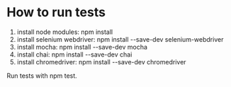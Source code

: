 # How to run tests
1. install node modules: npm install
2. install selenium webdriver: npm install --save-dev selenium-webdriver
3. install mocha: npm install --save-dev mocha
4. install chai: npm install --save-dev chai
5. install chromedriver: npm install --save-dev chromedriver

Run tests with npm test.   
